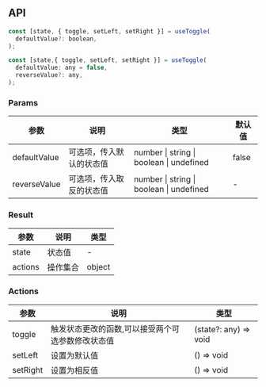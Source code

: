 
## API

```javascript
const [state, { toggle, setLeft, setRight }] = useToggle(
  defaultValue?: boolean,
);

const [state,{ toggle, setLeft, setRight }] = useToggle(
  defaultValue: any = false,
  reverseValue?: any,
);
```

### Params

| 参数           | 说明           | 类型                                       | 默认值   |
| ------------ | ------------ | ---------------------------------------- | ----- |
| defaultValue | 可选项，传入默认的状态值 | number \| string \| boolean \| undefined | false |
| reverseValue | 可选项，传入取反的状态值 | number \| string \| boolean \| undefined | -     |

### Result

| 参数      | 说明   | 类型      |
| ------- | ---- | ------- |
| state   | 状态值  | - |
| actions | 操作集合 | object  |

### Actions

| 参数       | 说明                        | 类型                    |
| -------- | ------------------------- | --------------------- |
| toggle   | 触发状态更改的函数,可以接受两个可选参数修改状态值 | (state?: any) => void |
| setLeft  | 设置为默认值                    | () => void            |
| setRight | 设置为相反值                    | () => void            |
